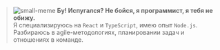 <!-- > 👋 Привет! Я опытный  Frontend-разработчик, специализируюсь на `React` и `TypeScript`, также имею опыт `Node.js`.
> Я разбираюсь в agile-методологиях, планировании задач и отношениях в команде.
 -->

> ![small-meme](./image.png)
> **Бу! Испугался? Не бойся, я программист, я тебя не обижу.**<br>
> Я специализируюсь на `React` и `TypeScript`, имею опыт `Node.js`.<br>
> Разбираюсь в agile-методологиях, планировании задач и отношениях в команде.

